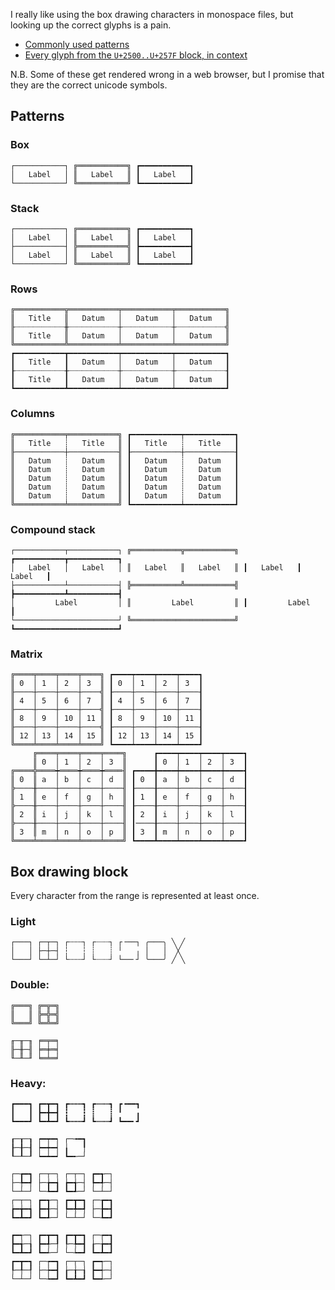 I really like using the box drawing characters in monospace files, but looking 
up the correct glyphs is a pain.

- [Commonly used patterns](#patterns)
- [Every glyph from the `U+2500..U+257F` block, in context](#box-drawing-block)

N.B. Some of these get rendered wrong in a web browser, but I promise that they are 
the correct unicode symbols.

## Patterns

### Box
```
┌───────────┐ ╔═══════════╗ ┏━━━━━━━━━━━┓
│   Label   │ ║   Label   ║ ┃   Label   ┃
└───────────┘ ╚═══════════╝ ┗━━━━━━━━━━━┛
```
### Stack
```
┌───────────┐ ╔═══════════╗ ┏━━━━━━━━━━━┓
│   Label   │ ║   Label   ║ ┃   Label   ┃
├───────────┤ ╠═══════════╣ ┣━━━━━━━━━━━┫
│   Label   │ ║   Label   ║ ┃   Label   ┃
└───────────┘ ╚═══════════╝ ┗━━━━━━━━━━━┛
```
### Rows
```
╔═══════════╦═══════════╤═══════════╤═══════════╗
║   Title   ║   Datum   │   Datum   │   Datum   ║
╟┈┈┈┈┈┈┈┈┈┈┈╫┈┈┈┈┈┈┈┈┈┈┈┼┈┈┈┈┈┈┈┈┈┈┈┼┈┈┈┈┈┈┈┈┈┈┈╣
║   Title   ║   Datum   │   Datum   │   Datum   ║
╚═══════════╩═══════════╧═══════════╧═══════════╝
┏━━━━━━━━━━━┳━━━━━━━━━━━┯━━━━━━━━━━━┯━━━━━━━━━━━┓
┃   Title   ┃   Datum   │   Datum   │   Datum   ┃
┠┈┈┈┈┈┈┈┈┈┈┈╂┈┈┈┈┈┈┈┈┈┈┈┼┈┈┈┈┈┈┈┈┈┈┈┼┈┈┈┈┈┈┈┈┈┈┈┨
┃   Title   ┃   Datum   │   Datum   │   Datum   ┃
┗━━━━━━━━━━━┻━━━━━━━━━━━┷━━━━━━━━━━━┷━━━━━━━━━━━┛
```
### Columns
```
╔═══════════╤═══════════╗ ┏━━━━━━━━━━━┯━━━━━━━━━━━┓ 
║   Title   ┊   Title   ║ ┃   Title   ┊   Title   ┃
╟───────────┼───────────╢ ┠───────────┼───────────┨
║   Datum   ┊   Datum   ║ ┃   Datum   ┊   Datum   ┃
║   Datum   ┊   Datum   ║ ┃   Datum   ┊   Datum   ┃
║   Datum   ┊   Datum   ║ ┃   Datum   ┊   Datum   ┃
║   Datum   ┊   Datum   ║ ┃   Datum   ┊   Datum   ┃
║   Datum   ┊   Datum   ║ ┃   Datum   ┊   Datum   ┃
╚═══════════╧═══════════╝ ┗━━━━━━━━━━━┷━━━━━━━━━━━┛
```
### Compound stack
```
┌───────────┬───────────┐ ╔═══════════╦═══════════╗ ┏━━━━━━━━━━━┳━━━━━━━━━━━┓ 
│   Label   │   Label   │ ║   Label   ║   Label   ║ ┃   Label   ┃   Label   ┃
├───────────┴───────────┤ ╠═══════════╩═══════════╣ ┣━━━━━━━━━━━┻━━━━━━━━━━━┫
│         Label         │ ║         Label         ║ ┃         Label         ┃
└───────────────────────┘ ╚═══════════════════════╝ ┗━━━━━━━━━━━━━━━━━━━━━━━┛
```
### Matrix
```
╔════╤════╤════╤════╗ ┏━━━━┯━━━━┯━━━━┯━━━━┓
║ 0  │ 1  │ 2  │ 3  ║ ┃ 0  │ 1  │ 2  │ 3  ┃
╟────┼────┼────┼────╣ ┠────┼────┼────┼────┨
║ 4  │ 5  │ 6  │ 7  ║ ┃ 4  │ 5  │ 6  │ 7  ┃
╟────┼────┼────┼────╣ ┠────┼────┼────┼────┨
║ 8  │ 9  │ 10 │ 11 ║ ┃ 8  │ 9  │ 10 │ 11 ┃
╟────┼────┼────┼────╣ ┠────┼────┼────┼────┨
║ 12 │ 13 │ 14 │ 15 ║ ┃ 12 │ 13 │ 14 │ 15 ┃
╚════╧════╧════╧════╝ ┗━━━━┷━━━━┷━━━━┷━━━━┛
     ╔════╤════╤════╤════╗      ┏━━━━┯━━━━┯━━━━┯━━━━┓
     ║ 0  │ 1  │ 2  │ 3  ║      ┃ 0  │ 1  │ 2  │ 3  ┃
╔════╬════┿════┿════┿════╢ ┏━━━━╋━━━━┿━━━━┿━━━━┿━━━━┫
║ 0  ║ a  │ b  │ c  │ d  ║ ┃ 0  ┃ a  │ b  │ c  │ d  ┃
╠────╫────┼────┼────┼────╢ ┠────╂────┼────┼────┼────┨
║ 1  ║ e  │ f  │ g  │ h  ║ ┃ 1  ┃ e  │ f  │ g  │ h  ┃
╠────╫────┼────┼────┼────╢ ┠────╂────┼────┼────┼────┨
║ 2  ║ i  │ j  │ k  │ l  ║ ┃ 2  ┃ i  │ j  │ k  │ l  ┃
╠────╫────┼────┼────┼────╢ ┃────╂────┼────┼────┼────┨
║ 3  ║ m  │ n  │ o  │ p  ║ ┃ 3  ┃ m  │ n  │ o  │ p  ┃
╚════╧════╧════╧════╧════╝ ┗━━━━┻━━━━┷━━━━┷━━━━┷━━━━┛

```
## Box drawing block 

Every character from the  range is represented at least once.

### Light
```
┌───┐ ┌─┬─┐ ┌┄┄┄┐ ┌┈┈┈┐ ┌╶──┐ ╭───╮ ╲ ╱
│   │ ├─┼─┤ ┆   ┆ ┊   ┊ ╵   ╷ │   │  ╳
└───┘ └─┴─┘ └┄┄┄┘ └┈┈┈┘ └──╴┘ ╰───╯ ╱ ╲
```
### Double:
```
╔═══╗ ╔═╦═╗ 
║   ║ ╠═╬═╣
╚═══╝ ╚═╩═╝
```
```
╓─╥─╖ ╒═╤═╕
╟─╫─╢ ╞═╪═╡
╙─╨─╜ ╘═╧═╛
```
### Heavy:
```
┏━━━┓ ┏━┳━┓ ┏┅┅┅┓ ┏┉┉┉┓ ┏╺━━┓
┃   ┃ ┣━╋━┫ ┇   ┇ ┋   ┋ ╹   ╻
┗━━━┛ ┗━┻━┛ ┗┅┅┅┛ ┗┉┉┉┛ ┗━━╸┛
```

```
┎─┰─┒ ┍━┯━┑ ┌─╼━┓
┠─╂─┨ ┝━┿━┥ ╽   ╿
┖─┸─┚ ┕━┷━┙ ┗━╾─┘

┌─┲━┓ ┌─┬─┐ ┌─┬─┐ ┏━┱─┐
├─╄━┩ ├─╆━┪ ┢━╅─┤ ┡━╃─┤
└─┴─┘ └─┺━┛ ┗━┹─┘ └─┴─┘
┌─┬─┐ ┏━┱─┐ ┏━┳━┓ ┌─┲━┓  
┢━╈━┪ ┣━╉─┤ ┡━╇━┩ ├─╊━┫  
┗━┻━┛ ┗━┹─┘ └─┴─┘ └─┺━┛  

┏━┭─┐ ┏━┳━┓ ┏━┳━┓ ┌─┮━┓
┣━╅─┧ ┣━╃─┦ ┞─╄━┫ ┟─╆━┫
┗━┻━┛ ┗━┵─┘ └─┶━┛ ┗━┻━┛
┏━┳━┓ ┌─┮━┓ ┌─┬─┐ ┏━┭─┐ 
┞─╀─┦ ├─┾━┫ ┟─╁─┧ ┣━┽─┤ 
└─┴─┘ └─┶━┛ ┗━┻━┛ ┗━┵─┘ 
```

